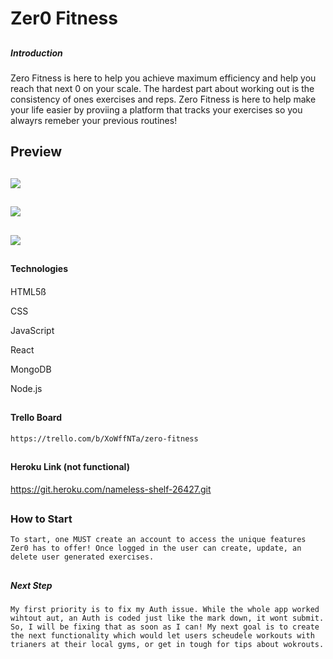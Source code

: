 ## <h1> Zer0 Fitness </h1>

## <h5> Introduction </h5>
Zero Fitness is here to help you achieve maximum efficiency and help you reach that next 0 on your scale. The hardest part about working out is the consistency of ones exercises and reps. Zero Fitness is here to help make your life easier by proviing a platform that tracks your exercises so you alwayrs remeber your previous routines! 


## <h2>Preview</h2>
## <img src="https://i.imgur.com/klUp7bv.png">
## <img src="https://i.imgur.com/GAbUwll.png">
## <img src="https://i.imgur.com/dmeUbi4.png">




## <h4> Technologies <h4>
HTML5ß

CSS

JavaScript

React

MongoDB

Node.js


## <h4> Trello Board </h4>
    https://trello.com/b/XoWffNTa/zero-fitness

## <h4>Heroku Link (not functional)</h4>
https://git.heroku.com/nameless-shelf-26427.git

## <h3> How to Start </h3>
    To start, one MUST create an account to access the unique features Zer0 has to offer! Once logged in the user can create, update, an delete user generated exercises. 

## <h5>Next Step</h5>
    My first priority is to fix my Auth issue. While the whole app worked wihtout aut, an Auth is coded just like the mark down, it wont submit. So, I will be fixing that as soon as I can! My next goal is to create the next functionality which would let users scheudele workouts with trianers at their local gyms, or get in tough for tips about wokrouts. 
